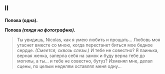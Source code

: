 
## II

**Попова (одна).**

**Попова *(глядя на фотографию)*.**
> Ты увидишь, Nicolas, как я умею любить и прощать... Любовь моя угаснет вместе со мною, когда перестанет биться мое бедное сердце. *(Смеется, сквозь слезы.)* И тебе не совестно? Я паинька, верная женка, заперла себя на замок и буду верна тебе до могилы, а ты... и тебе не совестно, бутуз? Изменял мне, делал сцены, по целым неделям оставлял меня одну...
